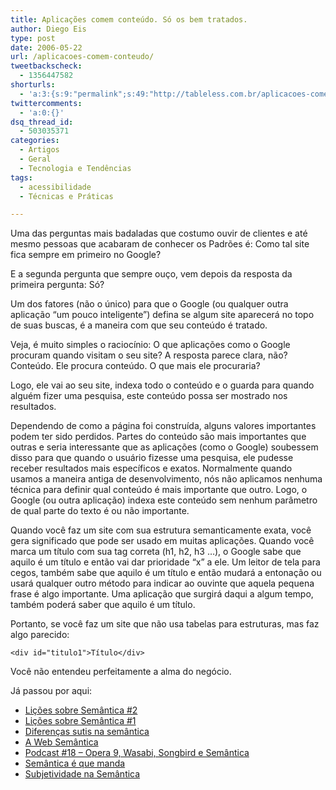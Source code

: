 ```yaml
---
title: Aplicações comem conteúdo. Só os bem tratados.
author: Diego Eis
type: post
date: 2006-05-22
url: /aplicacoes-comem-conteudo/
tweetbackscheck:
  - 1356447582
shorturls:
  - 'a:3:{s:9:"permalink";s:49:"http://tableless.com.br/aplicacoes-comem-conteudo";s:7:"tinyurl";s:26:"http://tinyurl.com/42t38t2";s:4:"isgd";s:19:"http://is.gd/H1zz4z";}'
twittercomments:
  - 'a:0:{}'
dsq_thread_id:
  - 503035371
categories:
  - Artigos
  - Geral
  - Tecnologia e Tendências
tags:
  - acessibilidade
  - Técnicas e Práticas

---
```

Uma das perguntas mais badaladas que costumo ouvir de clientes e até mesmo pessoas que acabaram de conhecer os Padrões é: Como tal site fica sempre em primeiro no Google?
  
E a segunda pergunta que sempre ouço, vem depois da resposta da primeira pergunta: Só?

Um dos fatores (não o único) para que o Google (ou qualquer outra aplicação &#8220;um pouco inteligente&#8221;) defina se algum site aparecerá no topo de suas buscas, é a maneira com que seu conteúdo é tratado.

Veja, é muito simples o raciocínio: O que aplicações como o Google procuram quando visitam o seu site? A resposta parece clara, não? Conteúdo. Ele procura conteúdo. O que mais ele procuraria?
  
Logo, ele vai ao seu site, indexa todo o conteúdo e o guarda para quando alguém fizer uma pesquisa, este conteúdo possa ser mostrado nos resultados.

Dependendo de como a página foi construída, alguns valores importantes podem ter sido perdidos. Partes do conteúdo são mais importantes que outras e seria interessante que as aplicações (como o Google) soubessem disso para que quando o usuário fizesse uma pesquisa, ele pudesse receber resultados mais específicos e exatos. Normalmente quando usamos a maneira antiga de desenvolvimento, nós não aplicamos nenhuma técnica para definir qual conteúdo é mais importante que outro. Logo, o Google (ou outra aplicação) indexa este conteúdo sem nenhum parâmetro de qual parte do texto é ou não importante.

Quando você faz um site com sua estrutura semanticamente exata, você gera significado que pode ser usado em muitas aplicações. Quando você marca um título com sua tag correta (h1, h2, h3 &#8230;), o Google sabe que aquilo é um título e então vai dar prioridade &#8220;x&#8221; a ele. Um leitor de tela para cegos, também sabe que aquilo é um título e então mudará a entonação ou usará qualquer outro método para indicar ao ouvinte que aquela pequena frase é algo importante. Uma aplicação que surgirá daqui a algum tempo, também poderá saber que aquilo é um título.

Portanto, se você faz um site que não usa tabelas para estruturas, mas faz algo parecido:

`<div id="titulo1">Título</div>`

Você não entendeu perfeitamente a alma do negócio.

Já passou por aqui:

  * [Lições sobre Semântica #2][1]
  * [Lições sobre Semântica #1][2]
  * [Diferenças sutis na semântica][3]
  * [A Web Semântica][4]
  * [Podcast #18 &#8211; Opera 9, Wasabi, Songbird e Semântica][5]
  * [Semântica é que manda][6]
  * [Subjetividade na Semântica][7]

 [1]: http://tableless.com.br/licoes_sobre_semantica_2
 [2]: http://tableless.com.br/licoes_sobre_semantica_1
 [3]: http://tableless.com.br/diferencas-sutis-na-semantica
 [4]: http://tableless.com.br/a-web-semantica/
 [5]: http://tableless.com.br/podcast-18-opera-9-wasabi-songbird-e-semantica
 [6]: http://tableless.com.br/a-semantica-e-que-manda
 [7]: http://tableless.com.br/subjetividade-na-semantica